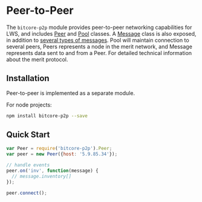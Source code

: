 # Peer-to-Peer
The `bitcore-p2p` module provides peer-to-peer networking capabilities for LWS, and includes [Peer](peer.md) and [Pool](pool.md) classes. A [Message](messages.md) class is also exposed, in addition to [several types of messages](messages.md). Pool will maintain connection to several peers, Peers represents a node in the merit network, and Message represents data sent to and from a Peer. For detailed technical information about the merit protocol.

## Installation
Peer-to-peer is implemented as a separate module.

For node projects:

```bash
npm install bitcore-p2p --save
```

## Quick Start

```javascript
var Peer = require('bitcore-p2p').Peer;
var peer = new Peer({host: '5.9.85.34'});

// handle events
peer.on('inv', function(message) {
  // message.inventory[]
});

peer.connect();
```
